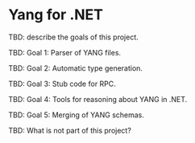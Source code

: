 # Yang for .NET

TBD: describe the goals of this project.

TBD: Goal 1: Parser of YANG files.

TBD: Goal 2: Automatic type generation.

TBD: Goal 3: Stub code for RPC.

TBD: Goal 4: Tools for reasoning about YANG in .NET.

TBD: Goal 5: Merging of YANG schemas.

TBD: What is not part of this project?
